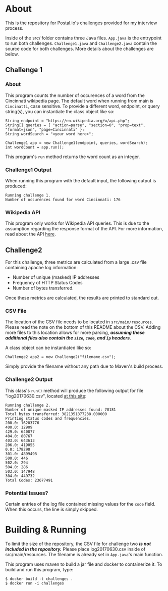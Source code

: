 
# About

This is the repository for Postal.io's challenges provided for my interview process.

Inside of the src/ folder contains three Java files. `App.java` is the entrypoint to run both challenges.
`Challenge1.java` and `Challenge2.java` contain the source code for both challenges. 
More details about the challenges are below.

## Challenge 1

### About

This program counts the number of occurences of a word from the Cincinnati wikipedia page.
The default word when running from main is `Cincinatti`, case sensitive. To provide a different word,
endpoint, or query string(s), you can instantiate the class object like so:

```
String endpoint = "https://en.wikipedia.org/w/api.php";
String[] queries = { "action=parse", "section=0", "prop=text", "format=json", "page=Cincinnati" };
String wordSearch = "<your word here>";

Challenge1 app = new Challenge1(endpoint, queries, wordSearch);
int wordCount = app.run();
```

This program's `run` method returns the word count as an integer.

### Challenge1 Output

When running this program with the default input, the following output is produced:

```
Running challenge 1.
Number of occurences found for word Cincinnati: 176
```

### Wikipedia API

This program only works for Wikipedia API queries. This is due to the assumption regarding the response format of the API.
For more information, read about the API [here](https://www.mediawiki.org/wiki/API:Main_page).

## Challenge2

For this challenge, three metrics are calculated from a large .csv file containing apache log information:
- Number of unique (masked) IP addresses
- Frequency of HTTP Status Codes
- Number of bytes transferred.

Once these metrics are calculated, the results are printed to standard out.

### CSV File

The location of the CSV file needs to be located in `src/main/resources`.
Please read the note on the bottom of this README about the CSV.
Adding more files to this location allows for more parsing, ***assuming these 
additional files also contain the `size`, `code`, and `ip` headers***.

A class object can be instantiated like so:

```
Challenge2 app2 = new Challenge2("filename.csv");
```

Simply provide the filename without any path due to Maven's build process.

### Challenge2 Output

This class's `run()` method will produce the following output for file "log20170630.csv",
located [at this site](www.sec.gov/dera/data/Public-EDGAR-log-file-data/2017/Qtr2/log20170630.zip):
```
Running challenge 2.
Number of unique masked IP addresses found: 78181
Total bytes transferred: 3821351877238.000000
Printing status codes and frequencies.
200.0: 16203776
400.0: 12909
429.0: 640877
404.0: 80767
403.0: 643613
206.0: 419055
0.0: 178290
301.0: 4899498
500.0: 446
502.0: 294
504.0: 286
503.0: 147948
304.0: 449732
Total Codes: 23677491
```

### Potential Issues?

Certain entries of the log file contained missing values for the `code` field.
When this occurs, the line is simply skipped.

# Building & Running

To limit the size of the repository, the CSV file for challenge two
***is not included in the repository.*** Please place log20170630.csv inside of
src/main/resources. The filename is already set in `App.java`'s main function.


This program uses maven to build a jar file and docker to containerize it. To build and run this program, type:

```
$ docker build -t challenges .
$ docker run -i challenges
```

